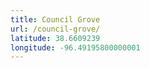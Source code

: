 ```yaml
---
title: Council Grove
url: /council-grove/
latitude: 38.6609239
longitude: -96.49195800000001
---
```

